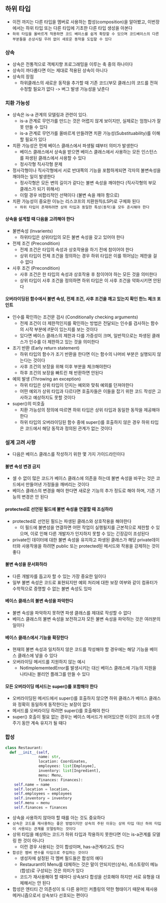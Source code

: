 ## 하위 타입

- 이전 까지는 다른 타입을 멤버로 사용하는 합성(composition)을 알아봤고, 이번장에서는 하위 타입 또는 다른 타입에 기초한 다른 타입 생성을 아본다
- `하위 타입을 올바르게 적용하면 코드 베이스를 쉽게 확장할 수 있으며 코드베이스의 다른 부분들을 손상시킬 우려 없이 새로운 동작을 도입할 수 있다`

### 상속

- 상속은 전통적으로 객체지향 프로그래밍을 이루는 축 중의 하나이다
- 상속이 까다롭다면 이는 제대로 적용된 상속이 아니다
- 상속의 장점
    - 하위클래스의 새로운 동작을 추가할 때 기존 코드(부모 클래스)의 코드를 전혀 수정할 필요가 없다 -> 버그 발생 가능성을 낮춘다

### 치환 가능성

- 상속은 is-a 관계의 모델링과 관련이 있다.
    - is-a 관계로 무언가를 만드는 것은 어렵지 않게 보이지만, 실제로는 엄청나가 잘 못 만들 수 있다
    - is-a 관계로 무언가를 올바르게 만들려면 치환 가능성(Substituability)를 이해할 필요가 있다
- 치환 가능성은 먼제 베이스 클래스에서 파생될 떄부터 의미가 발생한다
    - 베이스 클래스에서 상속을 받으면 베이스 클래스에서 사용하는 모든 인스턴스를 파생된 클래스에서 사용할 수 있다
    - 정사각형 직사각형 문제
- 정사각형이나 직사각형에서 서로 반대쪽의 기능을 포함하게되면 각자의 불변속성을 깨야하는 일이 발생한다
    - 정사각형은 모든 변의 길이가 같다는 불변 속성을 깨야한다 (직사각형의 부모 클래스가 되기 위해서)
    - 이럴 경우 비합리적인 선택이다 (불변 속을 깨야 함으로)
- 치환 가능성이 중요한 이뉴는 리스코프의 치환원칙(LSP)로 구체화 된다
    - `하위 타입이 존재하려면 상위 타입과 동일한 특성(동작)을 모두 준시해야 한다`

#### 상속을 설계할 때 다음을 고려해야 한다

- 불변속성 (Invarients)
    - 하위타입은 상위타입의 모든 불변 속성을 갖고 있어야 한다
- 전제 조건 (Precondition)
    - 전제 조건은 타입의 속성과 상호작용을 하기 전에 참이어야 한다
    - 상위 타입이 전제 조건을 정의하는 경우 하위 타입은 이를 뛰어넘는 제한을 걸 수 없다
- 사후 조건 (Precondition)
    - 사후 조건은 한 타입의 속성과 상호작용 후 참이어야 하는 모든 것을 의미한다
    - 상위 타입이 사후 조건을 정의하면 하위 타입은 이 사후 조건을 약화시키면 안된다

#### 오버라이딩된 함수에서 불변 속성, 전제 조건, 사후 조건을 깨고 있는지 확인 한느 체크 포인트

- 인수를 확인하는 조건문 검사 (Conditionally checking arguments)
    - 전제 조건이 더 제한적인지를 확인하는 방법은 전달되는 인수를 검사하는 함수의 시작 부분에 if문이 있는지를 보는 것이다
    - 있다면 베이스 클래스의 제한과 다를 가증성이 크며, 일반적으로는 파생된 클래스가 인수를 더 제한하고 있는 것을 의미한다
- 조기 반환 (Early return statement)
    - 하위 타입의 함수가 조기 반환을 한다면 이는 함수의 나머비 부분은 실행되지 않는다는 것이다
    - 사후 조건의 보장을 위해 이후 부분을 체크해야한다
    - 하후 조건의 보장을 빠트린 채 반환하면 안된다
- 예외 발생 (Throwing an exception)
    - 하위 타입은 상위 타입이 던지는 예외와 맞춰 예외를 던져야한다
    - 어떤 예외가 상위 타입과 다르다면 호출자들은 이들을 잡기 위한 코드 작성은 고사하고 예상하지도 못할 것이다
- super()의 미호출
    - 치환 가능성의 정의에 따르면 하위 타입은 상위 타입과 동일한 동작을 제공해야 한다
    - 하위 타입의 오버라이딩된 함수 중에 super()를 호출하지 않은 경우 하위 타입은 코드에서 해당 동작과 정의된 관계가 없는 것이다

### 설계 고려 사항

- 다음은 베이스 클래스를 작성하기 위한 몇 가지 가이드라인이다

#### 불변 속성 변경 금지

- 셀 수 없이 많은 코드가 베이스 클래스에 의존을 하는데 불변 속성을 바꾸는 것은 코드에서 만들어낸 가정들을 깨버리는 것이다
- 베이스 클래스의 변경을 해야 한다면 새로운 기능의 추가 정도로 해야 하며, 기존 기능의 변경은 안 된다

#### protected로 선언된 필드에 불변 속성을 연결할 때 조심하라

- protected로 선언된 필드는 파생된 클래스와 상호작용을 해야한다
    - 이 필드에 불변성을 연결하면 어떤 작업이 실행될지를 근본적으로 제한할 수 있으며, 이로 인해 다른 개발자가 인지하지 못할 수 있는 긴장감이 조성된다
- private인 데이터에 대한 불변 속성을 유지하고 파생된 클래스가 해당 private데이터와 사용작용을 하려면 public 또는 protected된 메서드와 작용을 강제하는 것이 좋다

#### 불변 속성을 문서화하라

- 다른 개발자를 돕고자 할 수 있는 가장 중요한 일이다
- 일부 불변 속성은 코드로 표현되지만 예외 처리에 대한 보장 여부와 같이 컴퓨터가 수학적으로 증명할 수 없는 불변 속성도 있따

#### 베이스 클래스의 불변 속성을 파악한다

- 불변 속성을 파악하지 못하면 파생 클래스를 제대로 작성할 수 없다
- 베이스 클래스의 불변 속성을 보전하고자 모든 불변 속성을 파악하는 것은 여러분의 일이다

#### 베이스 클래스에서 기능을 확장한다

- 현재의 불변 속성과 일치하지 않은 코드를 작성해야 할 경우에는 해당 기능을 베이스 클래스에 넣을 수 있다
- 오버라이딩 메서드를 지원하지 않는 예시
    - NotImplememtedError를 발생시키는 대신 베이스 클래스에 기능의 지원을 나타내는 블리언 플래그를 만들 수 있다

#### 모든 오버라이딩 메서드는 super()를 포함해야 한다

- 오버라이딩된 메서드에서 super()를 호출하지 않으면 하위 클래스가 베이스 클래스와 정확히 동일하게 동작한다는 보장이 없다
- 메서드를 오버라이딩 하려면 super()를 호출해야 한다
- super() 호출이 필요 없는 경우는 베이스 메서드가 비어있으면 이것이 코드의 수명 주기 동안 계속 유지가 될 때다

### 합성

```python
class Restaurant:
  def __init__(self,
               name: str,
               location: Coordinates,
               employees: list[Employee],
               inventory: list[Ingredient],
               menu: Menu,
               finances: Finances):
    self.name = name
    self.location = location,
    self.employees = employees
    self.inventory = inventory
    self.menu = menu
    self.finances = finances

```

- 상속을 사용하지 않아야 할 때를 아는 것도 중요하다
- `상속은 코드를 재사용하는 좋은 방법이지만 상속의 주된 이유는 상위 타입 대신 하위 타입이 사용되는 관계를 모델링하는 것이다`
- 상위 타입을 예상하는 코드가 하위 타입과 작용하지 못한다면 이는 is-a관계를 모델링 한 것이 아니다
    - 이런 경우 사용되는 것이 합성이며, has-a관계라고도 한다
- `합성은 멤버 변수를 타입으로 주입하는 것이다`
    - 생성자에 설정된 각 멤버 필드들은 합성의 예다
    - Restaurant이 Menu를 대체하는 것은 말이 안되지만(상속), 레스토랑이 메뉴(합성)로 구성되는 것은 의미가 있다
    - 코드가 재사용해야 할 때마다 상속보다 합성을 선호해야 하지만 서로 유형을 대체해서는 안 된다
- 합성은 엔티티 간 의존성이 또 다른 용어인 커플링의 약한 형태이기 때문에 재사용 메커니즘으로서 상속보다 선호되는 편이다 
